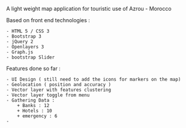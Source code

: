 A light weight map application for touristic use of Azrou - Morocco

Based on front end technologies :

	- HTML 5 / CSS 3
	- Bootstrap 3
	- jQuery 2
	- Openlayers 3
	- Graph.js
	- bootstrap Slider

Features done so far :

	- UI Design ( still need to add the icons for markers on the map)
	- Geolocation ( position and accuracy )
	- Vector layer with features clustering 
	- Vector layer toggle from menu
	- Gathering Data :
		+ Banks : 12
		+ Hotels : 10
		+ emergency : 6
	- 